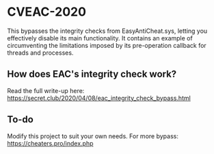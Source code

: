 # CVEAC-2020
This bypasses the integrity checks from EasyAntiCheat.sys, letting you effectively disable its main functionality. It contains an example of circumventing the limitations imposed by its pre-operation callback for threads and processes.



## How does EAC's integrity check work?

Read the full write-up here: https://secret.club/2020/04/08/eac_integrity_check_bypass.html



## To-do

Modify this project to suit your own needs.
For more bypass: https://cheaters.pro/index.php
